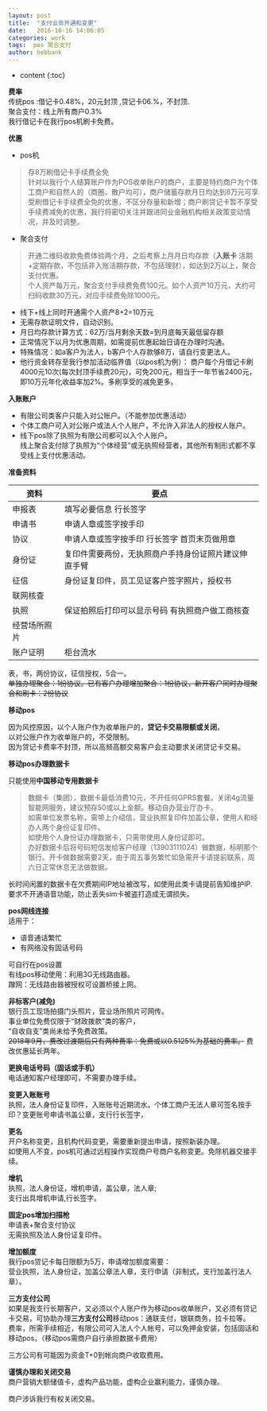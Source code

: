 ```yaml
---
layout: post
title:  "支付业务开通和变更"
date:   2016-10-16 14:06:05
categories: work
tags:  pos 聚合支付
author: hebbank
---
```


* content
{:toc}


**费率**   
传统pos :借记卡0.48%，20元封顶 ,贷记卡06.%，不封顶.  
聚合支付：线上所有商户0.3%  
我行借记卡在我行pos机刷卡免费。  




**优惠**   

- pos机   
>存8万刷借记卡手续费全免  
针对以我行个人结算账户作为POS收单账户的商户，主要是特约商户为个体工商户和自然人的（商圈、散户均可），商户储蓄存款月日均达到8万元可享受刷借记卡手续费全免的优惠，不区分存量和新增；商户刷贷记卡暂不享受手续费减免的优惠，我行将密切关注并跟进同业金融机构相关政策变动情况，并及时调整。​  

- 聚合支付

>开通二维码收款免费体验两个月，之后考察上月月日均存款（**入账卡** 活期+定期存款，不包括非入账活期存款，不包括理财），如达到2万以上，聚合支付优惠。  
个人资产每万元，聚合支付手续费免费100元。如个人资产10万元，大约可扫码收款30万元，对应手续费免除1000元。    


- 线下+线上同时开通需个人资产8+2=10万元  
-  无需存款证明文件，自动识别。  
- 月日均存款计算方式：62万/当月剩余天数=到月底每天最低留存额  
- 正常情况下以月为优惠周期，如需提前优惠起始日请在办理时沟通。  
- 特殊情况：如a客户为法人，b客户个人存款够8万，请自行变更法人。  
- 他行资金转存至我行参加活动临界值（以pos机为例）：
 商户每个月借记卡刷4000元10次(每次封顶手续费20元)，可免200元，相当于一年节省2400元，即10万元年化收益率加2%。多刷享受的减免更多。     

 **入账账户**   
 - 有限公司类客户只能入对公账户。（不能参加优惠活动）  
 - 个体工商户可入对公账户或法人个人账户，不允许入非法人的授权人账户。    
 - 线下pos除了执照为有限公司都可以入个人账户。   
 线上聚合支付除了执照为“个体经营”或无执照经营者，其他所有制形式都不享受线上支付优惠活动。  

**准备资料**   

资料|要点  
---|---   
申报表|填写必要信息 行长签字  
申请书|申请人章或签字按手印  
协议|申请人章或签字按手印 行长签字  首页末页做用章   
身份证|复印件需要两份，无执照商户手持身份证照片建议伸直手臂  
征信|身份证复印件，员工见证客户签字照片，授权书    
联网核查|  
执照|保证拍照后打印可以显示号码 有执照商户做工商核查  
经营场所照片|  
账户证明|柜台流水  

表，书，两份协议，征信授权，5合一。  
~~单独办理聚合：1份协议。已有客户办理增加聚合：1份协议，新开客户同时办理聚合和刷卡：2份协议~~   

**移动pos**   

因为风控原因，以个人账户作为收单账户的，**贷记卡交易限额或关闭**，  
以对公账户作为收单账户的，不受限制。  
因为贷记卡费率不封顶，所以高频高额交易客户会主动要求关闭贷记卡交易。  

**移动pos办理数据卡**   

只能使用**中国移动专用数据卡**  
> 数据卡（集团），数据卡最低消费10元，不开任何GPRS套餐。关闭4g流量智能网服务，建议预存50或以上金额。移动自办营业厅办卡。  
如需单位发票名称，需带上介绍信，营业执照复印件加盖公章，使用人和经办人两个身份证复印件。  
如使用个人身份证办理数据卡，只需带使用人身份证即可。  
办好数据卡后将号码短信发给客户经理（13903111024）做数据，标明那个银行。开卡做数据需要2天，由于周五事务繁忙如急需开卡请提前联系，周六日正常休息无法做数据。   

长时间闲置的数据卡在欠费期间IP地址被改写，如使用此类卡请提前告知维护IP.  
要求不开通语音功能，防止丢失sim卡被盗打造成无谓损失。   

**pos网线连接**   
适用于：  
- 语音通话繁忙  
- 有网络没有固话号码  

可自行在pos设置  
有线pos移动使用：利用3G无线路由器。  
蹭网：无线路由器被授权可设置桥接上网。  

**非标客户(减免)**   
银行员工现场拍摄门头照片，营业场所照片可网传。  
事业单位免费仅限于“财政拨款”类的客户，  
“自收自支”类尚未给予免费政策。  
~~2018年9月，费改过渡期后只有两种费率：免费或以0.5125%为基础的费率。~~ 费改优惠延长两年。  

**更换电话号码（固话或手机）**   
电话通知客户经理即可，不需要办理手续。   

**变更入账账号**   
执照，法人身份证复印件，入账账号近期流水。个体工商户无法人章可签名按手印？变更账号申请书盖公章，支行行长签字，

**更名**  
开户名称变更，且机构代码变更，需要重新提出申请，按照新装办理。  
如使用人不变，pos机可通过远程操作实现商户号商户名称变更。免除机器交接手续。  

**增机**  
执照，法人身份证，增机申请，盖公章，法人章;  
支行出具增机申请,行长签字。  

**固定pos增加扫描枪**  
申请表+聚合支付协议  
无需执照及法人身份证复印件。  

**增加额度**  
我行pos贷记卡每日限额为5万，申请增加额度需要：  
营业执照，法人身份证，加盖公章法人章，支行申请（非制式，支行加盖行法人章）。  

**三方支付公司**   
如果是我支行长期客户，又必须以个人账户作为移动pos收单账户，又必须有贷记卡交易，可协助办理**三方支付公司**移动pos：通联支付，银联商务，拉卡拉等。  
费率，所需手续相近，有限公司可入法人个人帐号，可以免押金安装，包括固话和移动pos，（移动pos需商户自行承担数据卡费用）   

三方公司有可能因为资金T+0到帐向商户收取费用。  

**谨慎办理和关闭交易**   
商户营销大额储值卡，虚构产品功能，虚构企业赢利能力，谨慎办理。   

商户涉诉我行有权关闭交易。  
